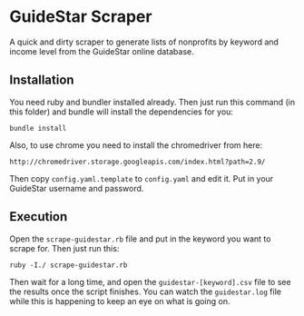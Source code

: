 GuideStar Scraper
=================

A quick and dirty scraper to generate lists of nonprofits by keyword and income level from the GuideStar online database.

Installation
------------

You need ruby and bundler installed already.  Then just run this command (in this folder) and bundle will install the dependencies for you:
```
bundle install
```

Also, to use chrome you need to install the chromedriver from here:
```
http://chromedriver.storage.googleapis.com/index.html?path=2.9/
```

Then copy `config.yaml.template` to `config.yaml` and edit it.  Put in your GuideStar username and password.

Execution
---------

Open the `scrape-guidestar.rb` file and put in the keyword you want to scrape for.  Then just run this:
```
ruby -I./ scrape-guidestar.rb
```
Then wait for a long time, and open the `guidestar-[keyword].csv` file to see the results once the script finishes.  You can watch the `guidestar.log` file while this is happening to keep an eye on what is going on.
